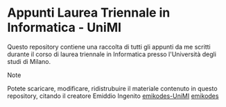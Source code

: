 # Appunti Laurea Triennale in Informatica - UniMI
Questo repository contiene una raccolta di tutti gli appunti da me scritti durante il corso di laurea triennale in Informatica presso l'Università degli studi di Milano.

> [!NOTE]  
> Potete scaricare, modificare, ridistrubuire il materiale contenuto in questo repository, citando il creatore Emiddio Ingenito [emikodes-UniMI](https://github.com/emikodes-UniMI) [emikodes](https://github.com/emikodes)
